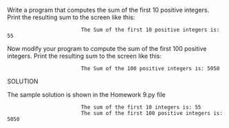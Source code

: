 Write a program that computes the sum of the first 10 positive integers. Print the resulting sum to the screen like this: 

                            The Sum of the first 10 positive integers is: 55

Now modify your program to compute the sum of the first 100 positive integers. Print the resulting sum to the screen like this:
                           
                            The Sum of the 100 positive integers is: 5050

SOLUTION 

The sample solution is shown in the Homework 9.py file 

                            The sum of the first 10 integers is: 55
                            The sum of the first 100 positive integers is: 5050

